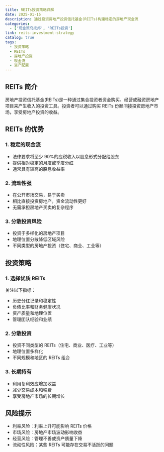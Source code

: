 ```yaml
---
title: REITs投资策略详解
date: 2025-01-15
description: 通过投资房地产投资信托基金(REITs)构建稳定的房地产现金流
categories:
  - ['现金流乌托邦', 'REITs投资']
link: reits-investment-strategy
catalog: true
tags:
  - 投资策略
  - REITs
  - 房地产投资
  - 现金流
  - 资产配置
---
```


## REITs 简介

房地产投资信托基金(REITs)是一种通过集合投资者资金购买、经营或融资房地产项目来产生收入的投资工具。投资者可以通过购买 REITs 份额间接投资房地产市场，享受房地产投资的收益。

## REITs 的优势

### 1. 稳定的现金流

- 法律要求将至少 90%的应税收入以股息形式分配给股东
- 提供相对稳定的月度或季度分红
- 通常具有较高的股息收益率

### 2. 流动性强

- 在公开市场交易，易于买卖
- 相比直接投资房地产，资金流动性更好
- 无需承担房地产买卖的复杂程序

### 3. 分散投资风险

- 投资于多样化的房地产项目
- 地理位置分散降低区域风险
- 不同类型的房地产投资（住宅、商业、工业等）

## 投资策略

### 1. 选择优质 REITs

关注以下指标：

- 历史分红记录和稳定性
- 负债比率和财务健康状况
- 资产质量和地理位置
- 管理团队经验和业绩

### 2. 分散投资

- 投资不同类型的 REITs（住宅、商业、医疗、工业等）
- 地理位置多样化
- 不同规模和地区的 REITs 组合

### 3. 长期持有

- 利用复利效应增加收益
- 减少交易成本和税费
- 享受房地产市场的长期增长

## 风险提示

- 利率风险：利率上升可能影响 REITs 价格
- 市场风险：房地产市场波动影响收益
- 经营风险：管理不善或资产质量下降
- 流动性风险：某些 REITs 可能存在交易不活跃的问题
